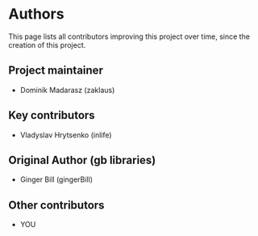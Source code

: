 # Authors

This page lists all contributors improving this project over time, since the creation of this project.

## Project maintainer

* Dominik Madarasz (zaklaus)

## Key contributors

* Vladyslav Hrytsenko (inlife)

## Original Author (gb libraries)

* Ginger Bill (gingerBill)

## Other contributors

* YOU
